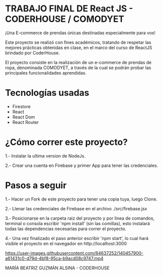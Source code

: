 # TRABAJO FINAL DE React JS - CODERHOUSE / COMODYET

¡Una E-commerce de prendas únicas destinadas especialmente para vos!

Este proyecto se realizó con fines académicos, tratando de respetar las mejores prácticas obtenidas en clase, en el marco del curso de ReactJS brindado por CoderHouse.

El proyecto consiste en la realización de un e-commerce de prendas de ropa, denominada COMODYET, a través de la cual se podrán probar las principales funcionalidades aprendidas.

# Tecnologías usadas

* Firestore
* React
* React Dom
* React Router

# ¿Cómo correr este proyecto?

1.- Instalar la ultima version de NodeJs.

2.- Crear una cuenta en Firebase y primer App para tener las credenciales.

# Pasos a seguir

1.- Hacer un Fork de este proyecto para tener una copia tuya, luego Clone.

2.- Llenar las credenciales de Firebase en el archivo ./src/firebase.jsx

3.- Posicionarse en la carpeta raiz del proyecto y por linea de comandos, terminal o consola escribir 'npm install' (sin las comillas), esto instalará todas las dependencias necesarias para correr el proyecto.

4.- Una vez finalizado el paso anterior escribir 'npm start', lo cual hará visible el proyecto en el navegador en http://localhost:3000

https://user-images.githubusercontent.com/84637252/140457900-a61431c0-d79d-4bf8-95ca-b9acd08c9747.mp4

MARÍA BEATRIZ GUZMÁN ALSINA - CODERHOUSE